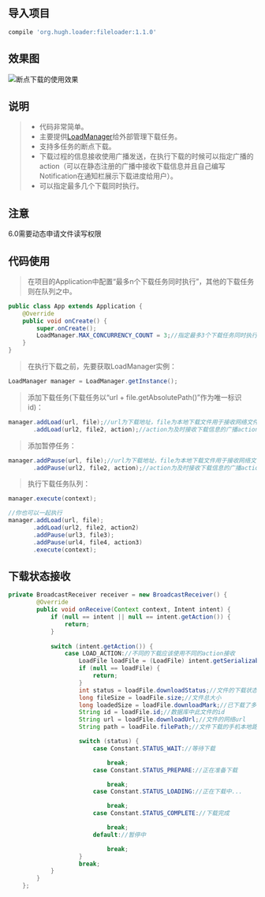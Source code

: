 ## 导入项目
```gradle
compile 'org.hugh.loader:fileloader:1.1.0'
```
## 效果图
![断点下载的使用效果](https://github.com/hy-freedom/pic/raw/master/Download.gif)

## 说明
> * 代码非常简单。
> * 主要提供[LoadManager](https://github.com/hy-freedom/Download/blob/master/FileLoaderTest/fileloader/src/main/java/org/hugh/loader/manager/LoadManager.java)给外部管理下载任务。
> * 支持多任务的断点下载。
> * 下载过程的信息接收使用广播发送，在执行下载的时候可以指定广播的action（可以在静态注册的广播中接收下载信息并且自己编写Notification在通知栏展示下载进度给用户）。
> * 可以指定最多几个下载同时执行。

## 注意
6.0需要动态申请文件读写权限

## 代码使用
> 在项目的Application中配置“最多n个下载任务同时执行”，其他的下载任务则在队列之中。
```java
public class App extends Application {
    @Override
    public void onCreate() {
        super.onCreate();
        LoadManager.MAX_CONCURRENCY_COUNT = 3;//指定最多3个下载任务同时执行
    }
}
```
> 在执行下载之前，先要获取LoadManager实例：
```java
LoadManager manager = LoadManager.getInstance();
```
> 添加下载任务(下载任务以“url + file.getAbsolutePath()”作为唯一标识id)：
```java
manager.addLoad(url, file);//url为下载地址，file为本地下载文件用于接收网络文件
       .addLoad(url2, file2, action);//action为及时接收下载信息的广播action
```
> 添加暂停任务：
```java
manager.addPause(url, file);//url为下载地址，file为本地下载文件用于接收网络文件
       .addPause(url2, file2, action);//action为及时接收下载信息的广播action
```
> 执行下载任务队列：
```java
manager.execute(context);
```

```java
//你也可以一起执行
manager.addLoad(url, file);
       .addLoad(url2, file2, action2)
       .addPause(url3, file3);
       .addPause(url4, file4, action3)
       .execute(context);
```
## 下载状态接收
```java
private BroadcastReceiver receiver = new BroadcastReceiver() {
        @Override
        public void onReceive(Context context, Intent intent) {
            if (null == intent || null == intent.getAction()) {
                return;
            }
            
            switch (intent.getAction()) {
                case LOAD_ACTION://不同的下载应该使用不同的action接收
                    LoadFile loadFile = (LoadFile) intent.getSerializableExtra(Constant.DOWNLOAD_EXTRA);
                    if (null == loadFile) {
                        return;
                    }
                    int status = loadFile.downloadStatus;//文件的下载状态
                    long fileSize = loadFile.size;//文件总大小
                    long loadedSize = loadFile.downloadMark;//已下载了多大
                    String id = loadFile.id;//数据库中此文件的id
                    String url = loadFile.downloadUrl;//文件的网络url
                    String path = loadFile.filePath;//文件下载的手机本地路径

                    switch (status) {
                        case Constant.STATUS_WAIT://等待下载

                            break;
                        case Constant.STATUS_PREPARE://正在准备下载

                            break;
                        case Constant.STATUS_LOADING://正在下载中...

                            break;
                        case Constant.STATUS_COMPLETE://下载完成

                            break;
                        default://暂停中

                            break;
                    }
                    break;
            }
        }
    };
```
